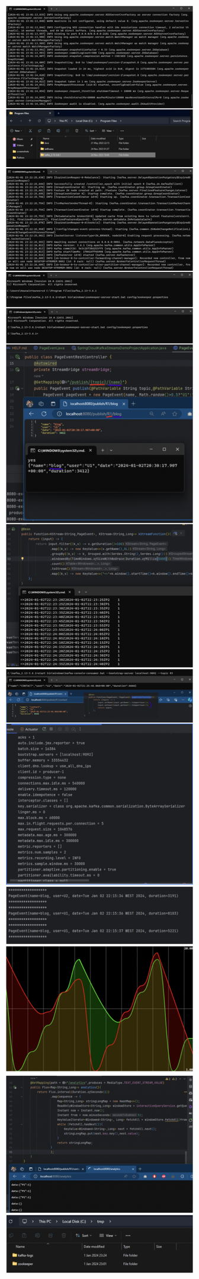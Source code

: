 <img src="/act_6/a1.png">
<img src="/act_6/a2.png">
<img src="/act_6/a3.png">
<img src="/act_6/a4.png">
<img src="/act_6/a5.png">
<img src="/act_6/a6.png">
<img src="/act_6/a7.png">
<img src="/act_6/a8.png">
<img src="/act_6/a9.png">
<img src="/act_6/a10.png">
<img src="/act_6/a11.png">
<img src="/act_6/a12.png">
<img src="/act_6/a13.png">


